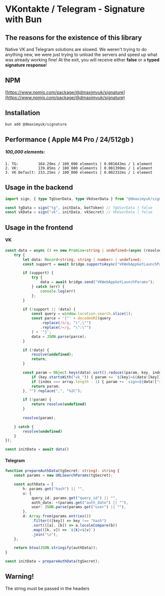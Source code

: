 # VKontakte / Telegram - Signature with Bun

## The reasons for the existence of this library
Native VK and Telegram solutions are slowed. We weren't trying to do anything new, we were just trying to unload the servers and speed up what was already working fine!
At the exit, you will receive either **false** or a **typed signature response**!

## NPM
[https://www.npmjs.com/package/@dmaximyuk/signature](https://www.npmjs.com/package/@dmaximyuk/signature)

## Installation
```bash
bun add @dmaximyuk/signature
```

## Performance ( Apple M4 Pro / 24/512gb )
##### 100_000 elements:
```
1. TG:         164.29ms / 100_000 elements | 0.001643ms / 1 element
2. VK:         139.85ms / 100_000 elements | 0.001399ms / 1 element
3. VK Default: 233.25ms / 100_000 elements | 0.002332ms / 1 element
```

## Usage in the backend
```typescript
import sign, { type TgUserData, type VkUserData } from "@dmaximyuk/signature"

const tgData = sign("tg", initData, botToken) // TgUserData | false
const vkData = sign("vk", initData, vkSecret) // VkUserData | false
```

## Usage in the frontend
#### VK
```typescript jsx
const data = async () => new Promise<string | undefined>(async (resolve) => {
    try {
        let data: Record<string, string | number> | undefined;
        const support = await bridge.supportsAsync("VKWebAppGetLaunchParams");

        if (support) {
            try {
                data = await bridge.send("VKWebAppGetLaunchParams");
            } catch (err) { 
                console.log(err) 
            };
        }

        if (!support || !data) {
            const query = window.location.search.slice(1);
            const parce = '{"' + decodeURI(query
                .replace(/&/g, "\",\"")
                .replace(/=/g, "\":\"")
            ) + '"}';
            data = JSON.parse(parce);
        }

        if (!data) {
            resolve(undefined); 
            return;
        }

        const param = Object.keys(data).sort().reduce((param, key, index, array) => {
            if (key.startsWith("vk_")) { param += `${key}=${data![key]}&` }
            if (index === array.length - 1) { param += `sign=${data!["sign"]}` }
            return param;
        }, "").replace(",", "%2C");

        if (!param) { 
            return resolve(undefined) 
        }
        
        resolve(param);

    } catch { 
        resolve(undefined) 
    }
});

const initData = await data()
```

#### Telegram
```typescript jsx
function prepareAuthData(tgSecret: string): string {
    const params = new URLSearchParams(tgSecret);

    const authData = {
        h: params.get("hash") || "",
        u: {
            query_id: params.get("query_id") || "",
            auth_date: +(params.get("auth_date") || ""),
            user: JSON.parse(params.get("user") || ""),
        },
        d: Array.from(params.entries())
            .filter(([key]) => key !== "hash")
            .sort(([a], [b]) => a.localeCompare(b))
            .map(([k, v]) => `${k}=${v}`)
            .join("\n"),
    };

    return btoa(JSON.stringify(authData));
}

const initData = prepareAuthData(tgSecret);
```

## Warning!
The string must be passed in the headers